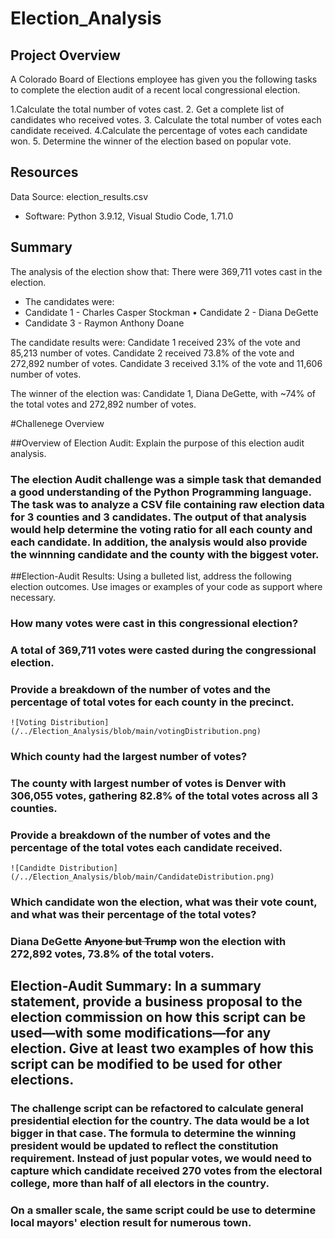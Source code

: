 # Election_Analysis

## Project Overview
A Colorado Board of Elections employee has given you the following tasks to complete the election audit of a recent local
congressional election.

1.Calculate the total number of votes cast.
2. Get a complete list of candidates who received votes.
3. Calculate the total number of votes each candidate received.
4.Calculate the percentage of votes each candidate won.
5. Determine the winner of the election based on popular vote.

## Resources
Data Source: election_results.csv
- Software: Python 3.9.12, Visual Studio Code, 1.71.0

## Summary
The analysis of the election show that:
There were 369,711 votes cast in the election.
- The candidates were:
- Candidate 1 - Charles Casper Stockman
• Candidate 2 - Diana DeGette
- Candidate 3 - Raymon Anthony Doane

The candidate results were:
Candidate 1 received 23% of the vote and 85,213 number of votes.
Candidate 2 received 73.8% of the vote and 272,892 number of votes.
Candidate 3 received 3.1% of the vote and 11,606 number of votes.

The winner of the election was:
Candidate 1, Diana DeGette, with ~74% of the total votes and 272,892 number of votes.

#Challenege Overview

##Overview of Election Audit: Explain the purpose of this election audit analysis.
### The election Audit challenge was a simple task that demanded a good understanding of the Python Programming language. The task was to analyze a CSV file containing raw election data for 3 counties and 3 candidates. The output of that analysis would help determine the voting ratio for all each county and each candidate. In addition, the analysis would also provide the winnning candidate and the county with the biggest voter.

##Election-Audit Results: Using a bulleted list, address the following election outcomes. Use images or examples of your code as support where necessary.

###   How many votes were cast in this congressional election?
###   A total of 369,711 votes were casted during the congressional election.
###    Provide a breakdown of the number of votes and the percentage of total votes for each county in the precinct.
    ![Voting Distribution](/../Election_Analysis/blob/main/votingDistribution.png)
###    Which county had the largest number of votes?
###    The county with largest number of votes is Denver with 306,055 votes, gathering 82.8% of the total votes across all 3 counties.
###    Provide a breakdown of the number of votes and the percentage of the total votes each candidate received.
    ![Candidte Distribution](/../Election_Analysis/blob/main/CandidateDistribution.png)
###    Which candidate won the election, what was their vote count, and what was their percentage of the total votes?
###    Diana DeGette ~~Anyone but Trump~~ won the election with 272,892 votes, 73.8% of the total voters.

## Election-Audit Summary: In a summary statement, provide a business proposal to the election commission on how this script can be used—with some modifications—for any election. Give at least two examples of how this script can be modified to be used for other elections.
### The challenge script can be refactored to calculate general presidential election for the country. The data would be a lot bigger in that case. The formula to determine the winning president would be updated to reflect the constitution requirement. Instead of just popular votes, we would need to capture which candidate received 270 votes from the electoral college, more than half of all electors in the country.
### On a smaller scale, the same script could be use to determine local mayors' election result for numerous town.

